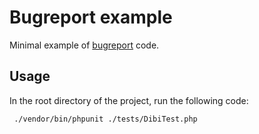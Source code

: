 # Bugreport example #

Minimal example of [bugreport](https://github.com/sebastianbergmann/phpunit/issues/4240) code.

## Usage ##

In the root directory of the project, run the following code:

```bash
 ./vendor/bin/phpunit ./tests/DibiTest.php
```
